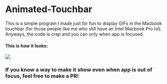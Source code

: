 # Animated-Touchbar

This is a simple program I made just for fun to display GIFs in the Macbook touchbar
(for those people like me who still have an Intel Macbook Pro lol). Anyways, the code
is crap and you can only when app is focused.

#### This is how it looks:

![](IMG_4998.png)

### If you know a way to make it show even when app is out of focus, feel free to make a PR!
